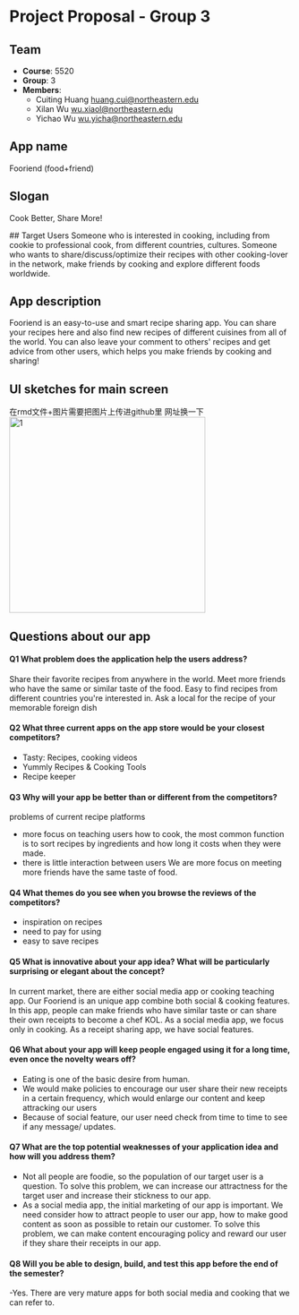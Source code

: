 # Project Proposal - Group 3

## Team
- **Course**: 5520
- **Group**: 3
- **Members**:
  - Cuiting Huang <huang.cui@northeastern.edu>
  - Xilan Wu <wu.xiaol@northeastern.edu>
  - Yichao Wu <wu.yicha@northeastern.edu>


## App name
Fooriend (food+friend)
## Slogan
Cook Better, Share More!

## Target Users
Someone who is interested in cooking, including from cookie to professional cook, from different countries, cultures.
Someone who wants to share/discuss/optimize their recipes with other cooking-lover in the network, make friends by cooking and explore different foods worldwide.

## App description
Fooriend is an easy-to-use and smart recipe sharing app. You can share your recipes here and also find new recipes of different cuisines from all of the world. You can also leave your comment to others' recipes and get advice from other users, which helps you make friends by cooking and sharing!

## UI sketches for main screen
在rmd文件+图片需要把图片上传进github里 网址换一下
<img src="https://github.com/yellow0125/expense-tracker-app/blob/implement/img/1.png" height="350" alt="1"/>

## Questions about our app
#### Q1 What problem does the application help the users address?
Share their favorite recipes from anywhere in the world.
Meet more friends who have the same or similar taste of the food.
Easy to find recipes from different countries you're interested in.
Ask a local for the recipe of your memorable foreign dish

#### Q2 What three current apps on the app store would be your closest competitors?
- Tasty: Recipes, cooking videos
- Yummly Recipes & Cooking Tools
- Recipe keeper

#### Q3 Why will your app be better than or different from the competitors?
problems of current recipe platforms
- more focus on teaching users how to cook, the most common function is to sort recipes by ingredients and how long it costs when they were made.
- there is little interaction between users
We are more focus on meeting more friends have the same taste of food.

#### Q4 What themes do you see when you browse the reviews of the competitors?
- inspiration on recipes
- need to pay for using
- easy to save recipes

#### Q5 What is innovative about your app idea? What will be particularly surprising or elegant about the concept?
In current market, there are either social media app or cooking teaching app. Our Fooriend is an unique
app combine both social & cooking features. In this app, people can make friends who have similar taste 
or can share their own receipts to become a chef KOL. 
As a social media app, we focus only in cooking. As a receipt sharing app, we have social features.

#### Q6 What about your app will keep people engaged using it for a long time, even once the novelty wears off?
- Eating is one of the basic desire from human. 
- We would make policies to encourage our user share their new receipts in a certain frequency, which 
would enlarge our content and keep attracking our users
- Because of social feature, our user need check from time to time to see if any message/ updates.

#### Q7 What are the top potential weaknesses of your application idea and how will you address them?
- Not all people are foodie, so the population of our target user is a question. To solve this problem,
we can increase our attractness for the target user and increase their stickness to our app.
- As a social media app, the initial marketing of our app is important. We need consider how to 
attract people to user our app, how to make good content as soon as possible to retain our customer.
To solve this problem, we can make content encouraging policy and reward our user if they share
their receipts in our app.


#### Q8 Will you be able to design, build, and test this app before the end of the semester?
-Yes. There are very mature apps for both social media and cooking that we can refer to.
